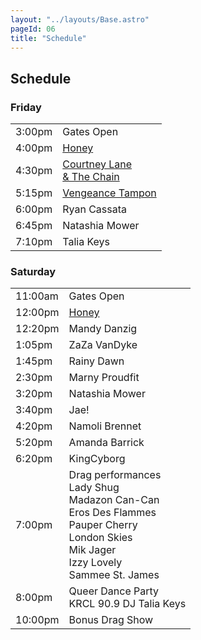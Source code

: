 ```yaml
---
layout: "../layouts/Base.astro"
pageId: 06
title: "Schedule"
---
```


## Schedule  

### Friday  

|        |                                    |
| :----- | :--------------------------------- |
| 3:00pm | Gates Open                         |
| 4:00pm | [Honey](7)                         |
| 4:30pm | [Courtney Lane<br> & The Chain](8) |
| 5:15pm | [Vengeance Tampon](9)                   |
| 6:00pm | Ryan Cassata                       |
| 6:45pm | Natashia Mower                     |
| 7:10pm | Talia Keys                         |

### Saturday

|                                                                                                                          |                                              |
| :----------------------------------------------------------------------------------------------------------------------- | :------------------------------------------- |
| 11:00am                                                                                                                  | Gates Open                                   |
| 12:00pm                                                                                                                  | [Honey](7)                                   |
| 12:20pm                                                                                                                  | Mandy Danzig                                 |
| 1:05pm                                                                                                                   | ZaZa VanDyke                                 |
| 1:45pm                                                                                                                   | Rainy Dawn                                   |
| 2:30pm                                                                                                                   | Marny Proudfit                               |
| 3:20pm                                                                                                                   | Natashia Mower                               |
| 3:40pm                                                                                                                   | Jae!                                         |
| 4:20pm                                                                                                                   | Namoli Brennet                               |
| 5:20pm                                                                                                                   | Amanda Barrick                               |
| 6:20pm                                                                                                                   | KingCyborg                                   |
| 7:00pm                                                                                                                   | Drag performances<br>Lady Shug<br>Madazon Can-Can<br>Eros Des Flammes<br>Pauper Cherry<br>London Skies<br>Mik Jager<br>Izzy Lovely<br>Sammee St. James |
| 8:00pm                                                                                                                   | Queer Dance Party<br>KRCL 90.9 DJ Talia Keys |
| 10:00pm                                                                                                                  | Bonus Drag Show                              |